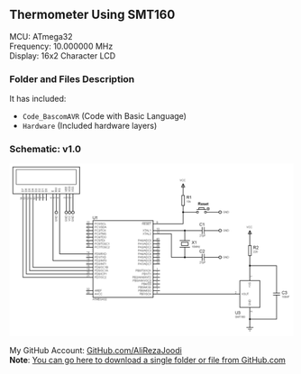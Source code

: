 ## Thermometer Using SMT160
 
MCU:        ATmega32  
Frequency:  10.000000 MHz  
Display:    16x2 Character LCD    

### Folder and Files Description
It has included:
- `Code_BascomAVR` (Code with Basic Language)
- `Hardware` (Included hardware layers)

### Schematic: v1.0
![](Hardware/v1.0.png)

My GitHub Account: [GitHub.com/AliRezaJoodi](https://github.com/AliRezaJoodi)  
**Note**: [You can go here to download a single folder or file from GitHub.com](https://minhaskamal.github.io/DownGit/#/home)

